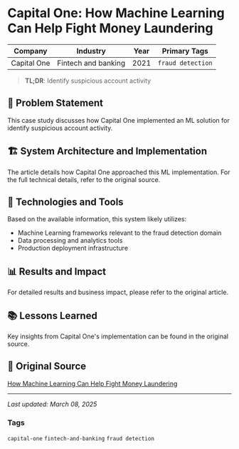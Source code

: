 # Capital One: How Machine Learning Can Help Fight Money Laundering

| Company | Industry | Year | Primary Tags | 
|---------|----------|------|--------------|
| Capital One | Fintech and banking | 2021 | `fraud detection` |

> **TL;DR**: Identify suspicious account activity

## 📝 Problem Statement

This case study discusses how Capital One implemented an ML solution for identify suspicious account activity.

## 🏗️ System Architecture and Implementation

The article details how Capital One approached this ML implementation. For the full technical details, refer to the original source.

## 🔧 Technologies and Tools

Based on the available information, this system likely utilizes:

- Machine Learning frameworks relevant to the fraud detection domain
- Data processing and analytics tools
- Production deployment infrastructure

## 📊 Results and Impact

For detailed results and business impact, please refer to the original article.

## 📚 Lessons Learned

Key insights from Capital One's implementation can be found in the original source.

## 🔗 Original Source

[How Machine Learning Can Help Fight Money Laundering](https://www.capitalone.com/tech/machine-learning/how-machine-learning-can-help-fight-money-laundering/)

---

*Last updated: March 08, 2025*

### Tags

`capital-one` `fintech-and-banking` `fraud detection`
